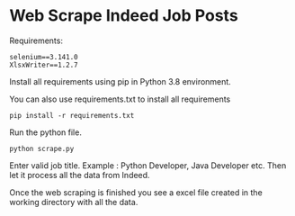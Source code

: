 # Web Scrape Indeed Job Posts

Requirements:
```
selenium==3.141.0
XlsxWriter==1.2.7
```
Install all requirements using pip in Python 3.8 environment. 

You can also use requirements.txt to install all requirements
```
pip install -r requirements.txt
```

Run the python file.
```
python scrape.py
```

Enter valid job title. Example : Python Developer, Java Developer etc.
Then let it process all the data from Indeed. 

Once the web scraping is finished you see a excel file created in the working directory with all the data.
